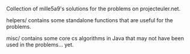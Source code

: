 Collection of mille5a9's solutions for the problems on projecteuler.net.

helpers/ contains some standalone functions that are useful for the problems.

misc/ contains some core cs algorithms in Java that may not have been used in the problems... yet.